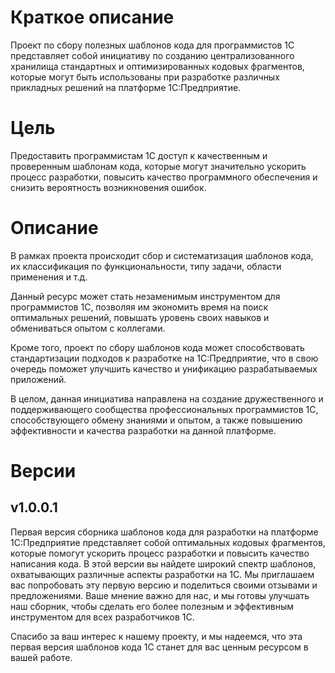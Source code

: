 # Краткое описание
Проект по сбору полезных шаблонов кода для программистов 1С представляет собой инициативу по созданию централизованного хранилища стандартных и оптимизированных кодовых фрагментов, которые могут быть использованы при разработке различных прикладных решений на платформе 1С:Предприятие.

# Цель
Предоставить программистам 1С доступ к качественным и проверенным шаблонам кода, которые могут значительно ускорить процесс разработки, повысить качество программного обеспечения и снизить вероятность возникновения ошибок.

# Описание
В рамках проекта происходит сбор и систематизация шаблонов кода, их классификация по функциональности, типу задачи, области применения и т.д. 

Данный ресурс может стать незаменимым инструментом для программистов 1С, позволяя им экономить время на поиск оптимальных решений, повышать уровень своих навыков и обмениваться опытом с коллегами.

Кроме того, проект по сбору шаблонов кода может способствовать стандартизации подходов к разработке на 1С:Предприятие, что в свою очередь поможет улучшить качество и унификацию разрабатываемых приложений.

В целом, данная инициатива направлена на создание дружественного и поддерживающего сообщества профессиональных программистов 1С, способствующего обмену знаниями и опытом, а также повышению эффективности и качества разработки на данной платформе.

# Версии

## v1.0.0.1

Первая версия сборника шаблонов кода для разработки на платформе 1С:Предприятие представляет собой оптимальных кодовых фрагментов, которые помогут ускорить процесс разработки и повысить качество написания кода. В этой версии вы найдете широкий спектр шаблонов, охватывающих различные аспекты разработки на 1С.
Мы приглашаем вас попробовать эту первую версию и поделиться своими отзывами и предложениями. Ваше мнение важно для нас, и мы готовы улучшать наш сборник, чтобы сделать его более полезным и эффективным инструментом для всех разработчиков 1С.

Спасибо за ваш интерес к нашему проекту, и мы надеемся, что эта первая версия шаблонов кода 1С станет для вас ценным ресурсом в вашей работе.
